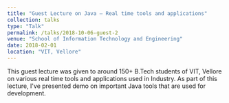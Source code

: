 ```yaml
---
title: "Guest Lecture on Java – Real time tools and applications"
collection: talks
type: "Talk"
permalink: /talks/2018-10-06-guest-2
venue: "School of Information Technology and Engineering"
date: 2018-02-01
location: "VIT, Vellore"
---
```




This guest lecture was given to around 150+ B.Tech students of VIT, Vellore on various real time tools and applications used in Industry. 
As part of this lecture, I've presented demo on important Java tools that are used for development.
